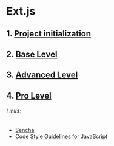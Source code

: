 
# Ext.js

## 1. [Project initialization](extjs_init.md)
## 2. [Base Level](extjs_base.md)
## 3. [Advanced Level](extjs_advanced.md)
## 4. [Pro Level](extjs_pro.md)


###### Links:
* [Sencha](https://www.sencha.com/)
* [Code Style Guidelines for JavaScript](https://github.com/sencha/code-guidelines)
